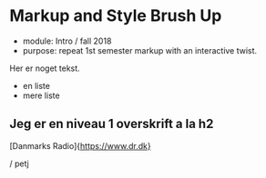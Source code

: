 Markup and Style Brush Up
=========================

* module: Intro / fall 2018
* purpose: repeat 1st semester markup with an interactive twist.

Her er noget tekst.

* en liste
* mere liste

## Jeg er en niveau 1 overskrift a la h2

[Danmarks Radio]{https://www.dr.dk}


/ petj
